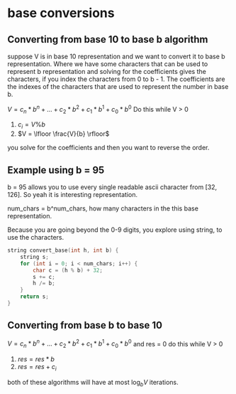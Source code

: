 # base conversions

## Converting from base 10 to base b algorithm

suppose V is in base 10 representation and we want to convert it to base b representation.  Where we have some characters that can be used to represent b representation and solving for the coefficients gives the characters, if you index the characters from 0 to b - 1.  The coefficients are the indexes of the characters that are used to represent the number in base b.

$V = c_{n} * b^{n} + ... + c_{2} * b^{2} + c_{1} * b^{1} + c_{0} * b^{0}$
Do this while V > 0
1. $c_{i} = V \% b$
2. $V = \lfloor \frac{V}{b} \rfloor$

you solve for the coefficients and then you want to reverse the order. 

## Example using b = 95 

b = 95 allows you to use every single readable ascii character from [32, 126].  So yeah it is interesting representation.

num_chars = b^num_chars, how many characters in the this base representation. 

Because you are going beyond the 0-9 digits, you explore using string, to use the characters. 

```cpp
string convert_base(int h, int b) {
    string s;
    for (int i = 0; i < num_chars; i++) {
        char c = (h % b) + 32;
        s += c;
        h /= b;
    }
    return s;
}
```

## Converting from base b to base 10

$V = c_{n} * b^{n} + ... + c_{2} * b^{2} + c_{1} * b^{1} + c_{0} * b^{0}$
and res = 0
do this while V > 0
1. $res = res * b$
2. $res = res + c_{i}$

both of these algorithms will have at most $\log_{b}{V}$ iterations. 

